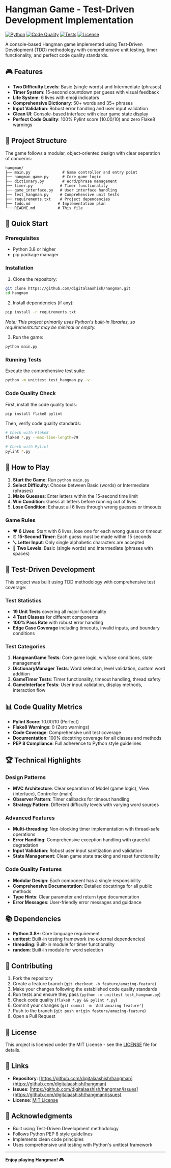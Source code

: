 # Hangman Game - Test-Driven Development Implementation

[![Python](https://img.shields.io/badge/Python-3.8%2B-blue.svg)](https://python.org)
[![Code Quality](https://img.shields.io/badge/Pylint-10.00%2F10-brightgreen.svg)](https://pylint.org)
[![Tests](https://img.shields.io/badge/Tests-19%20Passed-brightgreen.svg)](https://docs.python.org/3/library/unittest.html)
[![License](https://img.shields.io/badge/License-MIT-yellow.svg)](LICENSE)

A console-based Hangman game implemented using Test-Driven Development (TDD) methodology with comprehensive unit testing, timer functionality, and perfect code quality standards.

## 🎮 Features

- **Two Difficulty Levels**: Basic (single words) and Intermediate (phrases)
- **Timer System**: 15-second countdown per guess with visual feedback
- **Life System**: 6 lives with emoji indicators
- **Comprehensive Dictionary**: 50+ words and 35+ phrases
- **Input Validation**: Robust error handling and user input validation
- **Clean UI**: Console-based interface with clear game state display
- **Perfect Code Quality**: 100% Pylint score (10.00/10) and zero Flake8 warnings

## 📁 Project Structure

The game follows a modular, object-oriented design with clear separation of concerns:

```
hangman/
├── main.py              # Game controller and entry point
├── hangman_game.py      # Core game logic
├── dictionary.py        # Word/phrase management
├── timer.py            # Timer functionality
├── game_interface.py   # User interface handling
├── test_hangman.py     # Comprehensive unit tests
├── requirements.txt    # Project dependencies
├── todo.md            # Implementation plan
└── README.md          # This file
```

## 🚀 Quick Start

### Prerequisites

- Python 3.8 or higher
- pip package manager

### Installation

1. Clone the repository:
```bash
git clone https://github.com/digitalaashish/hangman.git
cd hangman
```

2. Install dependencies (if any):
```bash
pip install -r requirements.txt
```
*Note: This project primarily uses Python's built-in libraries, so requirements.txt may be minimal or empty.*

3. Run the game:
```bash
python main.py
```

### Running Tests

Execute the comprehensive test suite:
```bash
python -m unittest test_hangman.py -v
```

### Code Quality Check

First, install the code quality tools:
```bash
pip install flake8 pylint
```

Then, verify code quality standards:
```bash
# Check with Flake8
flake8 *.py --max-line-length=79

# Check with Pylint
pylint *.py
```

## 🎯 How to Play

1. **Start the Game**: Run `python main.py`
2. **Select Difficulty**: Choose between Basic (words) or Intermediate (phrases)
3. **Make Guesses**: Enter letters within the 15-second time limit
4. **Win Condition**: Guess all letters before running out of lives
5. **Lose Condition**: Exhaust all 6 lives through wrong guesses or timeouts

### Game Rules

- ❤️ **6 Lives**: Start with 6 lives, lose one for each wrong guess or timeout
- ⏰ **15-Second Timer**: Each guess must be made within 15 seconds
- 🔤 **Letter Input**: Only single alphabetic characters are accepted
- 🎯 **Two Levels**: Basic (single words) and Intermediate (phrases with spaces)

## 🧪 Test-Driven Development

This project was built using TDD methodology with comprehensive test coverage:

### Test Statistics
- **19 Unit Tests** covering all major functionality
- **4 Test Classes** for different components
- **100% Pass Rate** with robust error handling
- **Edge Case Coverage** including timeouts, invalid inputs, and boundary conditions

### Test Categories
1. **HangmanGame Tests**: Core game logic, win/lose conditions, state management
2. **DictionaryManager Tests**: Word selection, level validation, custom word addition
3. **GameTimer Tests**: Timer functionality, timeout handling, thread safety
4. **GameInterface Tests**: User input validation, display methods, interaction flow

## 📊 Code Quality Metrics

- **Pylint Score**: 10.00/10 (Perfect)
- **Flake8 Warnings**: 0 (Zero warnings)
- **Code Coverage**: Comprehensive unit test coverage
- **Documentation**: 100% docstring coverage for all classes and methods
- **PEP 8 Compliance**: Full adherence to Python style guidelines

## 🏆 Technical Highlights

### Design Patterns
- **MVC Architecture**: Clear separation of Model (game logic), View (interface), Controller (main)
- **Observer Pattern**: Timer callbacks for timeout handling
- **Strategy Pattern**: Different difficulty levels with varying word sources

### Advanced Features
- **Multi-threading**: Non-blocking timer implementation with thread-safe operations
- **Error Handling**: Comprehensive exception handling with graceful degradation
- **Input Validation**: Robust user input sanitization and validation
- **State Management**: Clean game state tracking and reset functionality

### Code Quality Features
- **Modular Design**: Each component has a single responsibility
- **Comprehensive Documentation**: Detailed docstrings for all public methods
- **Type Hints**: Clear parameter and return type documentation
- **Error Messages**: User-friendly error messages and guidance

## 📚 Dependencies

- **Python 3.8+**: Core language requirement
- **unittest**: Built-in testing framework (no external dependencies)
- **threading**: Built-in module for timer functionality
- **random**: Built-in module for word selection

## 🤝 Contributing

1. Fork the repository
2. Create a feature branch (`git checkout -b feature/amazing-feature`)
3. Make your changes following the established code quality standards
4. Run tests and ensure they pass (`python -m unittest test_hangman.py`)
5. Check code quality (`flake8 *.py && pylint *.py`)
6. Commit your changes (`git commit -m 'Add amazing feature'`)
7. Push to the branch (`git push origin feature/amazing-feature`)
8. Open a Pull Request

## 📄 License

This project is licensed under the MIT License - see the [LICENSE](https://github.com/digitalaashish/hangman/blob/main/LICENSE) file for details.

## 🔗 Links

- **Repository**: [https://github.com/digitalaashish/hangman](https://github.com/digitalaashish/hangman)
- **Issues**: [https://github.com/digitalaashish/hangman/issues](https://github.com/digitalaashish/hangman/issues)
- **License**: [MIT License](https://github.com/digitalaashish/hangman/blob/main/LICENSE)

## 🙏 Acknowledgments

- Built using Test-Driven Development methodology
- Follows Python PEP 8 style guidelines
- Implements clean code principles
- Uses comprehensive unit testing with Python's unittest framework

---

**Enjoy playing Hangman! 🎮**
